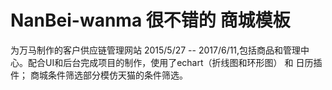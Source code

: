 # NanBei-wanma  很不错的 商城模板
为万马制作的客户供应链管理网站 2015/5/27 -- 2017/6/11,包括商品和管理中心。配合UI和后台完成项目的制作，使用了echart（折线图和环形图） 和 日历插件；
商城条件筛选部分模仿天猫的条件筛选。
